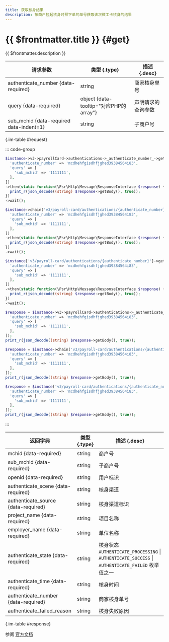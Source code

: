 ```yaml
---
title: 获取核身结果
description: 按商户拉起核身时预下单的单号获取该次微工卡核身的结果
---
```


# {{ $frontmatter.title }} {#get}

{{ $frontmatter.description }}

| 请求参数 | 类型 {.type} | 描述 {.desc}
| --- | --- | ---
| authenticate_number {data-required} | string | 商家核身单号
| query {data-required} | object {data-tooltip="对应PHP的array"} | 声明请求的查询参数
| sub_mchid {data-required data-indent=1} | string | 子商户号

{.im-table #request}

::: code-group

```php [异步纯链式]
$instance->v3->payrollCard->authentications->_authenticate_number_->getAsync([
  'authenticate_number' => 'mcdhehfgisdhfjghed39384564i83',
  'query' => [
    'sub_mchid' => '1111111',
  ],
])
->then(static function(\Psr\Http\Message\ResponseInterface $response) {
  print_r(json_decode((string) $response->getBody(), true));
})
->wait();
```

```php [异步声明式]
$instance->chain('v3/payroll-card/authentications/{authenticate_number}')->getAsync([
  'authenticate_number' => 'mcdhehfgisdhfjghed39384564i83',
  'query' => [
    'sub_mchid' => '1111111',
  ],
])
->then(static function(\Psr\Http\Message\ResponseInterface $response) {
  print_r(json_decode((string) $response->getBody(), true));
})
->wait();
```

```php [异步属性式]
$instance['v3/payroll-card/authentications/{authenticate_number}']->getAsync([
  'authenticate_number' => 'mcdhehfgisdhfjghed39384564i83',
  'query' => [
    'sub_mchid' => '1111111',
  ],
])
->then(static function(\Psr\Http\Message\ResponseInterface $response) {
  print_r(json_decode((string) $response->getBody(), true));
})
->wait();
```

```php [同步纯链式]
$response = $instance->v3->payrollCard->authentications->_authenticate_number_->get([
  'authenticate_number' => 'mcdhehfgisdhfjghed39384564i83',
  'query' => [
    'sub_mchid' => '1111111',
  ],
]);
print_r(json_decode((string) $response->getBody(), true));
```

```php [同步声明式]
$response = $instance->chain('v3/payroll-card/authentications/{authenticate_number}')->get([
  'authenticate_number' => 'mcdhehfgisdhfjghed39384564i83',
  'query' => [
    'sub_mchid' => '1111111',
  ],
]);
print_r(json_decode((string) $response->getBody(), true));
```

```php [同步属性式]
$response = $instance['v3/payroll-card/authentications/{authenticate_number}']->get([
  'authenticate_number' => 'mcdhehfgisdhfjghed39384564i83',
  'query' => [
    'sub_mchid' => '1111111',
  ],
]);
print_r(json_decode((string) $response->getBody(), true));
```

:::

| 返回字典 | 类型 {.type} | 描述 {.desc}
| --- | --- | ---
| mchid {data-required} | string | 商户号
| sub_mchid {data-required} | string | 子商户号
| openid {data-required} | string | 用户标识
| authenticate_scene {data-required} | string | 核身渠道
| authenticate_source {data-required} | string | 核身渠道标识
| project_name {data-required} | string | 项目名称
| employer_name {data-required} | string | 单位名称
| authenticate_state {data-required} | string | 核身状态<br/>`AUTHENTICATE_PROCESSING` \| `AUTHENTICATE_SUCCESS` \| `AUTHENTICATE_FAILED` 枚举值之一
| authenticate_time {data-required} | string | 核身时间
| authenticate_number {data-required} | string | 商家核身单号
| authenticate_failed_reason | string | 核身失败原因

{.im-table #response}

参阅 [官方文档](https://pay.weixin.qq.com/doc/v3/partner/4012461785)
